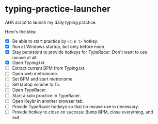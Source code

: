 # typing-practice-launcher
AHK script to launch my daily typing practice.

Here's the idea:
- [X] Be able to start practice by `<C-A t>` hotkey.
- [X] Run at Windows startup, but only before noon.  
- [X] Stay persistent to provide hotkeys for TypeRacer.  Don't want to use mouse at all.
- [X] Open Typing.txt.  
- [ ] Extract current BPM from Typing.txt.
- [ ] Open web metronome.
- [ ] Set BPM and start metronome.
- [ ] Set laptop volume to 15.
- [ ] Open TypeRacer.  
- [ ] Start a solo practice in TypeRacer.
- [ ] Open Keybr in another browser tab.
- [ ] Provide TypeRacer hotkeys so that no mouse use in necessary.
- [ ] Provide hotkey to close on success: Bump BPM, close everything, and exit.
